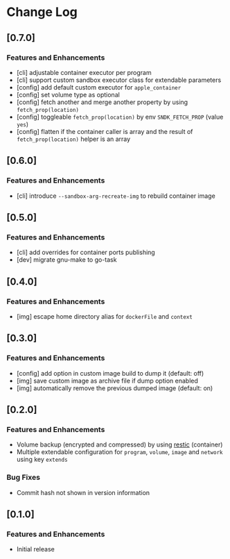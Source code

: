 # Change Log

## [0.7.0]

### Features and Enhancements

- [cli] adjustable container executor per program
- [cli] support custom sandbox executor class for extendable parameters
- [config] add default custom executor for `apple_container`
- [config] set volume type as optional
- [config] fetch another and merge another property by using `fetch_prop(location)`
- [config] toggleable `fetch_prop(location)` by env `SNDK_FETCH_PROP` (value `yes`)
- [config] flatten if the container caller is array and the result of `fetch_prop(location)` helper is an array

## [0.6.0]

### Features and Enhancements

- [cli] introduce `--sandbox-arg-recreate-img` to rebuild container image 


## [0.5.0]

### Features and Enhancements

- [cli] add overrides for container ports publishing
- [dev] migrate gnu-make to go-task

## [0.4.0]

### Features and Enhancements

- [img] escape home directory alias for `dockerFile` and `context`

## [0.3.0]

### Features and Enhancements

- [config] add option in custom image build to dump it (default: off)
- [img] save custom image as archive file if dump option enabled
- [img] automatically remove the previous dumped image (default: on)


## [0.2.0]

### Features and Enhancements

- Volume backup (encrypted and compressed) by using [restic](https://restic.net/) (container)
- Multiple extendable configuration for `program`, `volume`, `image` and `network` using key `extends`

### Bug Fixes

- Commit hash not shown in version information

## [0.1.0]

### Features and Enhancements

- Initial release